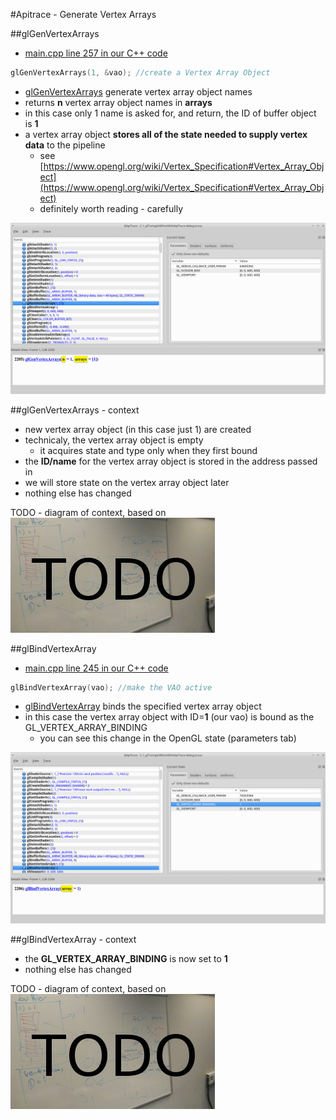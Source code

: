 #Apitrace - Generate Vertex Arrays

##glGenVertexArrays

- [main.cpp line 257 in our C++ code](https://github.com/shearer12345/graphics_examples_in_git_branches/blob/glTraingleWhiteWithApiTrace/main.cpp#L257)
```C++
glGenVertexArrays(1, &vao); //create a Vertex Array Object
```

- [glGenVertexArrays](https://www.opengl.org/sdk/docs/man4/html/glGenVertexArrays.xhtml) generate vertex array object names
- returns **n** vertex array object names in **arrays**
- in this case only 1 name is asked for, and return, the ID of buffer object is **1**
- a vertex array object **stores all of the state needed to supply vertex data** to the pipeline
    - see [https://www.opengl.org/wiki/Vertex_Specification#Vertex_Array_Object](https://www.opengl.org/wiki/Vertex_Specification#Vertex_Array_Object)
    - definitely worth reading - carefully

![01_glGenVertexArrays.png](assets/apitrace/06_glGenVertexArrays/01_glGenVertexArrays.png)

##glGenVertexArrays - context

- new vertex array object (in this case just 1) are created
- technicaly, the vertex array object is empty
   - it acquires state and type only when they first bound
- the **ID/name** for the vertex array object is stored in the address passed in
- we will store state on the vertex array object later
- nothing else has changed

TODO - diagram of context, based on ![assets/apitrace/context_draft.jpg](assets/apitrace/context_draft_placeholder.jpg)

##glBindVertexArray

- [main.cpp line 245 in our C++ code](https://github.com/shearer12345/graphics_examples_in_git_branches/blob/glTraingleWhiteWithApiTrace/main.cpp#L245)
```C++
glBindVertexArray(vao); //make the VAO active
```

- [glBindVertexArray](https://www.opengl.org/sdk/docs/man4/html/glBindVertexArray.xhtml) binds the specified vertex array object
- in this case the vertex array object with ID=**1** (our vao) is bound as the GL\_VERTEX\_ARRAY\_BINDING
    - you can see this change in the OpenGL state (parameters tab)

![02_glBindVertexArray.png](assets/apitrace/06_glGenVertexArrays/02_glBindVertexArray.png)

##glBindVertexArray - context

- the **GL\_VERTEX\_ARRAY\_BINDING** is now set to **1**
- nothing else has changed

TODO - diagram of context, based on ![assets/apitrace/context_draft_placeholder.jpg](assets/apitrace/context_draft_placeholder.jpg)
